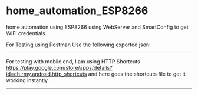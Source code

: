 # home_automation_ESP8266
home automation using ESP8266 using WebServer and SmartConfig to get WiFi credentials.  

For Testing using Postman Use the following exported json:
***

For testing with mobile end, I am using HTTP Shortcuts
https://play.google.com/store/apps/details?id=ch.rmy.android.http_shortcuts
and here goes the shortcuts file to get it working instantly.
****
